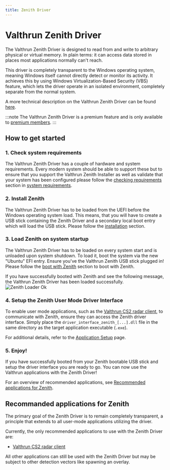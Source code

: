 ```yaml
---
title: Zenith Driver
---
```


# Valthrun Zenith Driver

The Valthrun Zenith Driver is designed to read from and write to arbitrary physical or virtual memory.
In plain terms: it can access data stored in places most applications normally can't reach.  
  
This driver is completely transparent to the Windows operating system, meaning Windows itself cannot directly detect or monitor its activity.
It achieves this by using Windows Virtualization-Based Security (VBS) feature, which lets the driver operate in an isolated environment, completely separate from the normal system.  
  
A more technical description on the Valthrun Zenith Driver can be found [here](./concept).

:::note
The Valthrun Zenith Driver is a premium feature and is only available to [premium members](/premium#benefits-of-valthrun-premium).
:::

## How to get started

### 1. Check system requirements

The Valthrun Zenith Driver has a couple of hardware and system requirements.
Every modern system should be able to support these but to ensure that you support the Valthrun Zenith Installer as well as validate that your system has been configured please follow the [checking requirements](system_requirements#checking-requirements) section in [system requirements](system_requirements).

### 2. Install Zenith

The Valthrun Zenith Driver has to be loaded from the UEFI before the Windows operating system load.
This means, that you will have to create a USB stick containing the Zenith Driver and a secondary local boot entry which will load the USB stick. Please follow the [installation](./installation/installation) section.

### 3. Load Zenith on system startup

The Valthrun Zenith Driver has to be loaded on every system start and is unloaded upon system shutdown. To load it, boot the system via the new "Ubuntu" EFI entry. Ensure you've the Valthrun Zenith USB stick plugged in! Please follow the [boot with Zenith](./boot) section to boot with Zenith.

If you have successfully booted with Zenith and see the following message, the Valthrun Zenith Driver has been loaded successfully.
![Zenith Loader Ok](@site/docs/_media/zenith_loader_status_ok.png)

### 4. Setup the Zenith User Mode Driver Interface

To enable user mode applications, such as the [Valthrun CS2 radar client](../../../utilities/enhancers/cs2_radar_standalone), to communicate with Zenith, ensure they can access the Zenith driver interface.
Simply place the `driver_interface_zenith_[...].dll` file in the same directory as the target application executable (`.exe`).

For additional details, refer to the [Application Setup](./application_setup) page.

### 5. Enjoy!

If you have successfully booted from your Zenith bootable USB stick and setup the driver interface you are ready to go. You can now use the Valthrun applications with the Zenith Driver!

For an overview of recommended applications, see [Recommended applications for Zenith](#recommanded-applications-for-zenith).

## Recommanded applications for Zenith

The primary goal of the Zenith Driver is to remain completely transparent, a principle that extends to all user-mode applications utilizing the driver.

Currently, the only recommended applications to use with the Zenith Driver are:

- [Valthrun CS2 radar client](../../../utilities/enhancers/cs2_radar_standalone)

All other applications can still be used with the Zenith Driver but may be subject to other detection vectors like spawning an overlay.
